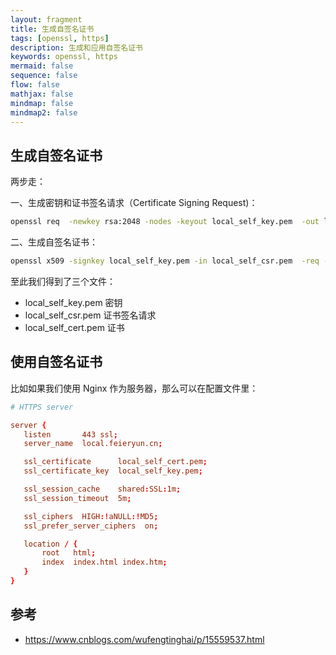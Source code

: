 ```yaml
---
layout: fragment
title: 生成自签名证书
tags: [openssl, https]
description: 生成和应用自签名证书
keywords: openssl, https
mermaid: false
sequence: false
flow: false
mathjax: false
mindmap: false
mindmap2: false
---
```


## 生成自签名证书

两步走：

一、生成密钥和证书签名请求（Certificate Signing Request)：

```sh
openssl req  -newkey rsa:2048 -nodes -keyout local_self_key.pem  -out local_self_csr.pem
```

二、生成自签名证书：

```sh
openssl x509 -signkey local_self_key.pem -in local_self_csr.pem  -req -days 365 -out local_self_cert.pem
```

至此我们得到了三个文件：

- local_self_key.pem 密钥
- local_self_csr.pem 证书签名请求
- local_self_cert.pem 证书

## 使用自签名证书

比如如果我们使用 Nginx 作为服务器，那么可以在配置文件里：

```conf
# HTTPS server

server {
   listen       443 ssl;
   server_name  local.feieryun.cn;

   ssl_certificate      local_self_cert.pem;
   ssl_certificate_key  local_self_key.pem;

   ssl_session_cache    shared:SSL:1m;
   ssl_session_timeout  5m;

   ssl_ciphers  HIGH:!aNULL:!MD5;
   ssl_prefer_server_ciphers  on;

   location / {
       root   html;
       index  index.html index.htm;
   }
}
```

## 参考

- https://www.cnblogs.com/wufengtinghai/p/15559537.html
